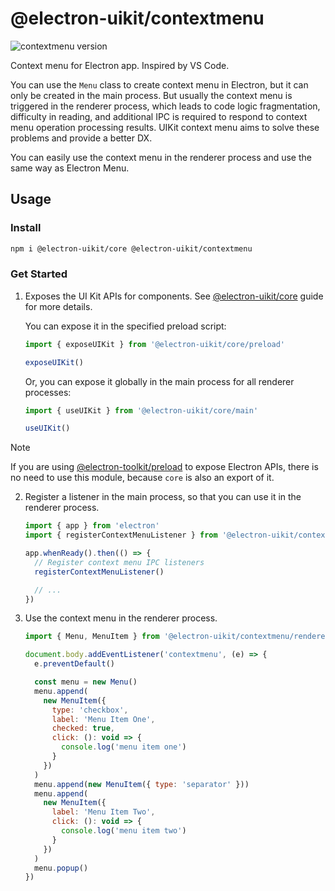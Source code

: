 # @electron-uikit/contextmenu

![contextmenu version](https://img.shields.io/npm/v/@electron-uikit/contextmenu.svg?color=orange&label=version)

Context menu for Electron app. Inspired by VS Code.

You can use the `Menu` class to create context menu in Electron, but it can only be created in the main process. But usually the context menu is triggered in the renderer process, which leads to code logic fragmentation, difficulty in reading, and additional IPC is required to respond to context menu operation processing results. UIKit context menu aims to solve these problems and provide a better DX.

You can easily use the context menu in the renderer process and use the same way as Electron Menu.

## Usage

### Install

```sh
npm i @electron-uikit/core @electron-uikit/contextmenu
```

### Get Started

1. Exposes the UI Kit APIs for components. See [@electron-uikit/core](https://github.com/alex8088/electron-uikit/tree/main/packages/core) guide for more details.

   You can expose it in the specified preload script:

   ```js
   import { exposeUIKit } from '@electron-uikit/core/preload'

   exposeUIKit()
   ```

   Or, you can expose it globally in the main process for all renderer processes:

   ```js
   import { useUIKit } from '@electron-uikit/core/main'

   useUIKit()
   ```

> [!NOTE]
> If you are using [@electron-toolkit/preload](https://github.com/alex8088/electron-toolkit/tree/master/packages/preload) to expose Electron APIs, there is no need to use this module, because `core` is also an export of it.

2. Register a listener in the main process, so that you can use it in the renderer process.

   ```js
   import { app } from 'electron'
   import { registerContextMenuListener } from '@electron-uikit/contextmenu'

   app.whenReady().then(() => {
     // Register context menu IPC listeners
     registerContextMenuListener()

     // ...
   })
   ```

3. Use the context menu in the renderer process.

   ```js
   import { Menu, MenuItem } from '@electron-uikit/contextmenu/renderer'

   document.body.addEventListener('contextmenu', (e) => {
     e.preventDefault()

     const menu = new Menu()
     menu.append(
       new MenuItem({
         type: 'checkbox',
         label: 'Menu Item One',
         checked: true,
         click: (): void => {
           console.log('menu item one')
         }
       })
     )
     menu.append(new MenuItem({ type: 'separator' }))
     menu.append(
       new MenuItem({
         label: 'Menu Item Two',
         click: (): void => {
           console.log('menu item two')
         }
       })
     )
     menu.popup()
   })
   ```
